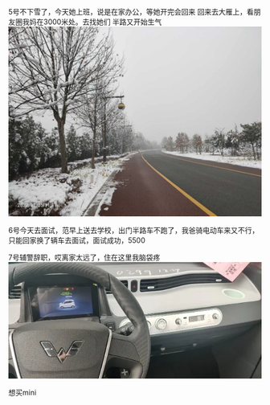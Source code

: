 5号不下雪了，今天她上班，说是在家办公，等她开完会回来
回来去大雁上，看朋友圈我妈在3000米处。去找她们
半路又开始生气
![](../img/6904315-da62f33d13049eaa.jpg)



6号今天去面试，范早上送去学校，出门半路车不跑了，我爸骑电动车来又不行，只能回家换了辆车去面试，面试成功，5500

7号辅警辞职，哎离家太远了，住在这里我脑袋疼
![](../img/6904315-1cca7b36074311ff.jpg)

想买mini
